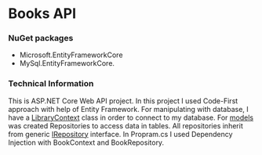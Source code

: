 # Books API

### NuGet packages 
- Microsoft.EntityFrameworkCore
- MySql.EntityFrameworkCore.

### Technical Information
This is ASP.NET Core Web API project. In this project I used Code-First approach with help of Entity Framework. For manipulating with database, I have a [LibraryContext](.BooksApp/Contexts/LibraryContext.cs) class in order to connect to my database. 
For [models](.BooksApp/Models/DatabaseModels) was created Repositories to access data in tables. All repositories inherit from generic [IRepository](.BooksApp/Repositories/IRepository.cs) interface.
In Propram.cs I used Dependency Injection with BookContext and BookRepository.
